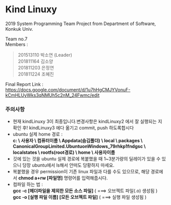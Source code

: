 # Kind Linuxy
2019 System Programming Team Project from Department of Software, Konkuk Univ.  
  
Team no.7  
Members :
>201513110 박소연 (Leader)  
>201811164 김소양  
>201811203 은정연  
>201811224 조혜진  
  
Final Report Link : https://docs.google.com/document/d/1u7hHgCMJYVonuF-kCmHLUyWks3qNMUh5c2nM_24Fwmc/edit  

### 주의사항
- 현재 kindLinuxy 3이 최종입니다.변경사항은 kindLinuxy2 에서 잘 실행되는 지 확인 후! kindLinuxy3 에다 옮기고 commit, push 하도록합시다
- ubuntu 실제 home 경로 :  
**c: \ 사용자 \ 컴퓨터이름 \ Appdata(숨김폴더) \ local \ packages \ CanonicalGroupLimited.UbuntuonWindows_79rhkp1fndgsc \ localstates \ rootfs(root경로) \ home \ 사용자이름**
- 깃에 있는 것을 ubuntu 실제 경로에 복붙했을 때 1~3분가량의 딜레이가 있을 수 있으니 당장 ubuntu에서 ls해서 안떠도 당황하지 마세요.
- 복붙했을 경우 permission이 기존 linux 파일과 다를 수도 있으므로, 해당 경로에서 **chmod a+rw [파일명]** 명령어를 입력해줍시다.
- 컴파일 하는 법 :  
**gcc -c [헤더파일을 제외한 모든 소스 파일]**     ( ===> 오브젝트 파일(.o) 생성됨 )
**gcc -o [실행 파일 이름] [모든 오브젝트 파일]**   ( ===> 실행 파일 생성됨 )

